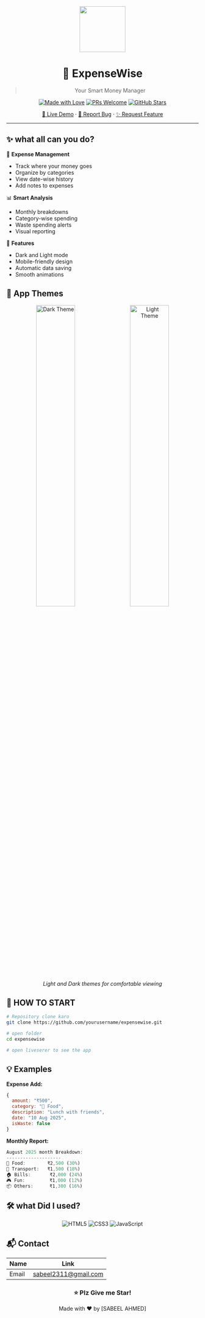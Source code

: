 <div align="center">

<img src="path/to/your/expenses-tracker/create a logo for mo.png" width="120px"/>

# 💸 ExpenseWise

> Your Smart Money Manager

[![Made with Love](https://img.shields.io/badge/Made%20With-Love-orange.svg)](https://github.com/yourusername)
[![PRs Welcome](https://img.shields.io/badge/PRs-welcome-brightgreen.svg?style=flat-square)](http://makeapullrequest.com)
[![GitHub Stars](https://img.shields.io/github/stars/yourusername/expensewise.svg)](https://github.com/yourusername/expensewise/stargazers)

[🚀 Live Demo](https://demo-link.com) · [🐛 Report Bug](https://github.com/username/repo/issues) · [✨ Request Feature](https://github.com/username/repo/issues)

</div>

---

## ✨ what all can you do?

🎯 **Expense Management**
- Track where your money goes
- Organize by categories
- View date-wise history
- Add notes to expenses

📊 **Smart Analysis**
- Monthly breakdowns
- Category-wise spending
- Waste spending alerts
- Visual reporting

🎨 **Features**
- Dark and Light mode
- Mobile-friendly design
- Automatic data saving
- Smooth animations

## 📱 App Themes

<div align="center">
  <img src="./assets/dark-theme.png" alt="Dark Theme" width="45%"/>
  &nbsp;&nbsp;&nbsp;
  <img src="./assets/light-theme.png" alt="Light Theme" width="45%"/>
  <p><em>Light and Dark themes for comfortable viewing</em></p>
</div>

## 🚀 HOW TO START 

```bash
# Repository clone karo
git clone https://github.com/yourusername/expensewise.git

# open folder
cd expensewise

# open liveserer to see the app
```

## 💡 Examples

**Expense Add:**
```javascript
{
  amount: "₹500",
  category: "🍔 Food",
  description: "Lunch with friends",
  date: "10 Aug 2025",
  isWaste: false
}
```

**Monthly Report:**
```javascript
August 2025 month Breakdown:
--------------------
🍔 Food:        ₹2,500 (30%)
🚗 Transport:   ₹1,500 (18%)
🏠 Bills:       ₹2,000 (24%)
🎮 Fun:         ₹1,000 (12%)
📦 Others:      ₹1,300 (16%)
```

## 🛠️ what Did I used?

<div align="center">

![HTML5](https://img.shields.io/badge/html5-%23E34F26.svg?style=for-the-badge&logo=html5&logoColor=white)
![CSS3](https://img.shields.io/badge/css3-%231572B6.svg?style=for-the-badge&logo=css3&logoColor=white)
![JavaScript](https://img.shields.io/badge/javascript-%23323330.svg?style=for-the-badge&logo=javascript&logoColor=%23F7DF1E)

</div>

## 📬 Contact

| Name | Link |
|------|------|
| Email | sabeel2311@gmail.com |

<div align="center">

### ⭐ Plz Give me Star!

Made with ❤️ by [SABEEL AHMED]

</div>
